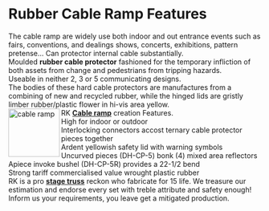 # Rubber Cable Ramp Features
<p>The cable ramp are widely use both indoor and out entrance events such as fairs, conventions, and dealings shows, concerts, exhibitions, pattern pretense... Can protector internal cable substantially.<br />
  Moulded <strong>rubber cable protector</strong> fashioned for the temporary infliction of both assets from change and pedestrians from tripping hazards. <br />
  Useable in neither 2, 3 or 5 communicating designs.<br />
  The bodies of these hard cable protectors are manufactures from a combining of new and recycled rubber, while the hinged lids are gristly limber rubber/plastic flower in hi-vis area yellow.<br />
  <img src="http://www.beyondstage.com/uploads/allimg/150504/1-150504110143629.jpg" alt="cable ramp" width="102" height="96" align="left" />RK <strong><a href="http://www.beyondstage.com/Crowd_barrier/Cabel_Ramp/">Cable ramp</a></strong> creation Features. <br />
  High for indoor or outdoor <br />
  Interlocking connectors accost ternary cable protector pieces together<br />
  Ardent yellowish safety lid with warning symbols<br />
  Uncurved pieces (DH-CP-5) bonk (4) mixed area reflectors<br />
  Apiece invoke bushel (DH-CP-5R) provides a 22-1/2  bend<br />
  Strong tariff commercialised value wrought plastic rubber<br />
  RK is a pro <strong><a href="http://www.beyondstage.com/">stage truss</a></strong> reckon who fabricate for 15 life. We treasure our estimation and endorse every set with treble attribute and safety enough! Inform us your requirements, you leave get a mitigated production.
